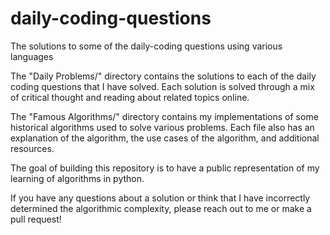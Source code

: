 # daily-coding-questions
The solutions to some of the daily-coding questions using various languages

The "Daily Problems/" directory contains the solutions to each of the daily coding questions that I have solved. Each solution is solved through a mix of critical thought and reading about related topics online.

The "Famous Algorithms/" directory contains my implementations of some historical algorithms used to solve various problems. Each file also has an explanation of the algorithm, the use cases of the algorithm, and additional resources.

The goal of building this repository is to have a public representation of my learning of algorithms in python.

If you have any questions about a solution or think that I have incorrectly determined the algorithmic complexity, please reach out to me or make a pull request!
